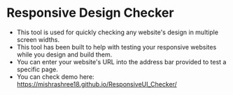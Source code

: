 # Responsive Design Checker
- This tool is used for quickly checking any website's design in multiple screen widths.
- This tool has been built to help with testing your responsive websites while you design and build them.
- You can enter your website's URL into the address bar provided to test a specific page.
- You can check demo here: 
  https://mishrashree18.github.io/ResponsiveUI_Checker/



